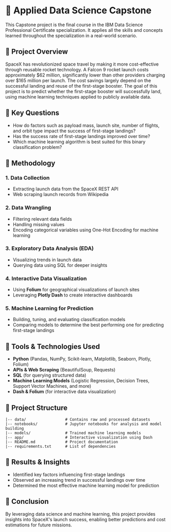 # 📌 Applied Data Science Capstone

This Capstone project is the final course in the IBM Data Science Professional Certificate specialization. It applies all the skills and concepts learned throughout the specialization in a real-world scenario.

## 📄 Project Overview
SpaceX has revolutionized space travel by making it more cost-effective through reusable rocket technology. A Falcon 9 rocket launch costs approximately $62 million, significantly lower than other providers charging over $165 million per launch. The cost savings largely depend on the successful landing and reuse of the first-stage booster. The goal of this project is to predict whether the first-stage booster will successfully land, using machine learning techniques applied to publicly available data.

## 📄 Key Questions
- How do factors such as payload mass, launch site, number of flights, and orbit type impact the success of first-stage landings?
- Has the success rate of first-stage landings improved over time?
- Which machine learning algorithm is best suited for this binary classification problem?

## 📄 Methodology
### 1. Data Collection
- Extracting launch data from the SpaceX REST API
- Web scraping launch records from Wikipedia

### 2. Data Wrangling
- Filtering relevant data fields
- Handling missing values
- Encoding categorical variables using One-Hot Encoding for machine learning

### 3. Exploratory Data Analysis (EDA)
- Visualizing trends in launch data
- Querying data using SQL for deeper insights

### 4. Interactive Data Visualization
- Using **Folium** for geographical visualizations of launch sites
- Leveraging **Plotly Dash** to create interactive dashboards

### 5. Machine Learning for Prediction
- Building, tuning, and evaluating classification models
- Comparing models to determine the best performing one for predicting first-stage landings

## 📄 Tools & Technologies Used
- **Python** (Pandas, NumPy, Scikit-learn, Matplotlib, Seaborn, Plotly, Folium)
- **APIs & Web Scraping** (BeautifulSoup, Requests)
- **SQL** (for querying structured data)
- **Machine Learning Models** (Logistic Regression, Decision Trees, Support Vector Machines, and more)
- **Dash & Folium** (for interactive data visualization)

## 📄 Project Structure
```
|-- data/                 # Contains raw and processed datasets
|-- notebooks/            # Jupyter notebooks for analysis and model building
|-- models/               # Trained machine learning models
|-- app/                  # Interactive visualization using Dash
|-- README.md             # Project documentation
|-- requirements.txt      # List of dependencies
```

## 📄 Results & Insights
- Identified key factors influencing first-stage landings
- Observed an increasing trend in successful landings over time
- Determined the most effective machine learning model for prediction

## 📄 Conclusion
By leveraging data science and machine learning, this project provides insights into SpaceX's launch success, enabling better predictions and cost estimations for future missions.
